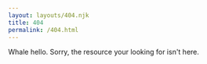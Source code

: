 ```yaml
---
layout: layouts/404.njk
title: 404
permalink: /404.html
---
```


Whale hello. Sorry, the resource your looking for isn't here.